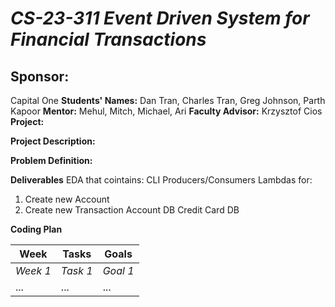 # *CS-23-311 Event Driven System for Financial Transactions*
## **Sponsor:**
Capital One
**Students' Names:**
Dan Tran, Charles Tran, Greg Johnson, Parth Kapoor
**Mentor:**
Mehul, Mitch, Michael, Ari
**Faculty Advisor:**
Krzysztof Cios
**Project:**

**Project Description:**

**Problem Definition:**

**Deliverables**
EDA that cointains:
CLI
Producers/Consumers Lambdas for:
1) Create new Account
2) Create new Transaction
Account DB
Credit Card DB

**Coding Plan**

| Week | Tasks | Goals |
|------|-------|-------|
| _Week 1_ | _Task 1_ | _Goal 1_ |
| ... | ... | ... |
